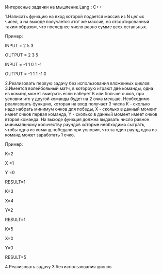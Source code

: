 Интересные задачки на мышление.Lang.: C++

1.Написать функцию на вход которой подается массив из N целых чисел, а на выходе получается  этот же массив, но отсортированный таким образом, что последнее число равно сумме всех остальных.
 

Пример:

INPUT = 2 5 3

OUTPUT = 2 3 5

INPUT = -1 1 0 1 -1

OUTPUT = -1 1 1 -1 0

 

2.Реализовать первую задачу без использования вложенных циклов
3.Имеется волейбольный матч,  в котороую играют две команды, одна из команд может выиграть если наберет K или больше очков, при условии что у другой команды будет на 2 очка меньше.
Необходимо реализовать функцию, которая на вход получает 3 числа K - сколько надо набрать минимум очков для победы, X - сколько в данный момент имеет очков первая команда, Y - сколько в данный момент имеет очков вторая команда. На выходе функция должна выдавать число равное минимальному количеству раундов которые необходимо сыграть, чтобы одна из команд победали при условии, что за один раунд одна из команд может заработать 1 очко.

 

Пример:

K=2

X =1

Y =0

RESULT=1

K=3

X=4

Y=2

RESULT=1

K=5

X=0

Y=0

RESULT=5

 

4.Реализовать задачу 3 без использования циклов
